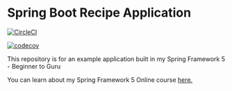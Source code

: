 # Spring Boot Recipe Application

[![CircleCI](https://circleci.com/gh/dtrvno/spring5-mysql-recipe-app.svg?style=svg)](https://circleci.com/gh/dtrvno/spring5-recipe-app)

[![codecov](https://codecov.io/gh/dtrvno/spring5-mysql-recipe-app/branch/master/graph/badge.svg)](https://codecov.io/gh/dtrvno/spring5-mysql-recipe-app)

This repository is for an example application built in my Spring Framework 5 - Beginner to Guru

You can learn about my Spring Framework 5 Online course [here.](http://courses.springframework.guru/p/spring-framework-5-begginer-to-guru/?product_id=363173)